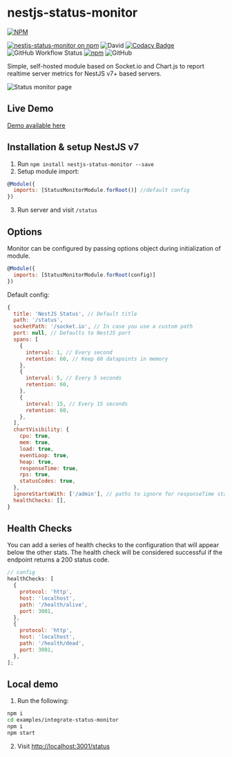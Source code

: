 # nestjs-status-monitor

[![NPM](https://nodei.co/npm/nestjs-status-monitor.png?downloads=true&downloadRank=true&stars=true)](https://nodei.co/npm/nestjs-status-monitor/)

[![nestjs-status-monitor on npm](https://img.shields.io/npm/v/nestjs-status-monitor.svg)](https://www.npmjs.com/package/nestjs-status-monitor)
![David](https://img.shields.io/david/honnamkuan/nestjs-status-monitor)
[![Codacy Badge](https://app.codacy.com/project/badge/Grade/35443212eca84c2c94dd6dcfe4170ab3)](https://www.codacy.com/gh/honnamkuan/nestjs-status-monitor/dashboard?utm_source=github.com&amp;utm_medium=referral&amp;utm_content=honnamkuan/nestjs-status-monitor&amp;utm_campaign=Badge_Grade)
![GitHub Workflow Status](https://img.shields.io/github/workflow/status/honnamkuan/nestjs-status-monitor/Node.js%20CI)
[![npm](https://img.shields.io/npm/dt/nestjs-status-monitor.svg)](https://img.shields.io/npm/dt/nestjs-status-monitor.svg)
![GitHub](https://img.shields.io/github/license/honnamkuan/nestjs-status-monitor)

Simple, self-hosted module based on Socket.io and Chart.js to report realtime server metrics for NestJS v7+ based servers.

![Status monitor page](https://i.imgur.com/1xlO8lM.gif 'Status monitor page')

## Live Demo

[Demo available here](http://nestjs-status-monitor.herokuapp.com/status)

## Installation & setup NestJS v7

1. Run `npm install nestjs-status-monitor --save`
2. Setup module import:

```javascript
@Module({
  imports: [StatusMonitorModule.forRoot()] //default config
})
```

3. Run server and visit `/status`

## Options

Monitor can be configured by passing options object during initialization of
module.

```javascript
@Module({
  imports: [StatusMonitorModule.forRoot(config)]
})
```

Default config:

```javascript
{
  title: 'NestJS Status', // Default title
  path: '/status',
  socketPath: '/socket.io', // In case you use a custom path
  port: null, // Defaults to NestJS port
  spans: [
    {
      interval: 1, // Every second
      retention: 60, // Keep 60 datapoints in memory
    },
    {
      interval: 5, // Every 5 seconds
      retention: 60,
    },
    {
      interval: 15, // Every 15 seconds
      retention: 60,
    },
  ],
  chartVisibility: {
    cpu: true,
    mem: true,
    load: true,
    eventLoop: true,
    heap: true,
    responseTime: true,
    rps: true,
    statusCodes: true,
  },
  ignoreStartsWith: ['/admin'], // paths to ignore for responseTime stats
  healthChecks: [],
}
```

## Health Checks

You can add a series of health checks to the configuration that will appear
below the other stats. The health check will be considered successful if the
endpoint returns a 200 status code.

```javascript
// config
healthChecks: [
  {
    protocol: 'http',
    host: 'localhost',
    path: '/health/alive',
    port: 3001,
  },
  {
    protocol: 'http',
    host: 'localhost',
    path: '/health/dead',
    port: 3001,
  },
];
```

## Local demo

1. Run the following:

```sh
npm i
cd examples/integrate-status-monitor
npm i
npm start
```

2. Visit [http://localhost:3001/status](http://localhost:3001/status)
